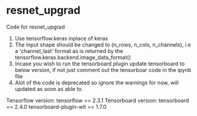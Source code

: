 # resnet_upgrad
Code for resnet_upgrad

1. Use tensorflow.keras inplace of keras
2. The input shape should be changed to (n_rows, n_cols, n_channels), i.e a 'channel_last' format as is returned by the tensorflow.keras.backend.image_data_format()
3. Incase you wish to run the tensorboard plugin update tensorboard to below version, if not just comment out the tensorboar code in the ipynb file
4. Alot of the code is deprecated so ignore the warnings for now, will updated as soon as able to.

Tensorflow version: tensorflow == 2.3.1
Tensorboard version: tensorboard == 2.4.0
                     tensorboard-plugin-wit == 1.7.0
